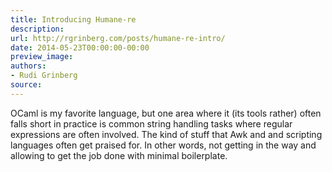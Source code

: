 ```yaml
---
title: Introducing Humane-re
description:
url: http://rgrinberg.com/posts/humane-re-intro/
date: 2014-05-23T00:00:00-00:00
preview_image:
authors:
- Rudi Grinberg
source:
---
```


<p>OCaml is my favorite language, but one area where it (its tools rather)
often falls short in practice is common string handling tasks where
regular expressions are often involved. The kind of stuff that Awk and
and scripting languages often get praised for. In other words, not
getting in the way and allowing to get the job done with minimal
boilerplate.</p>

